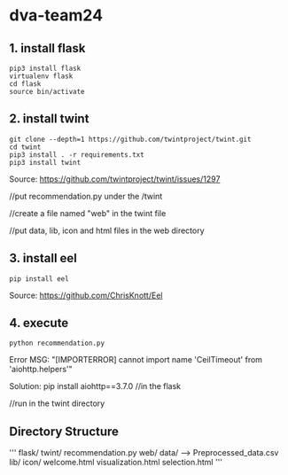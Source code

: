 # dva-team24
## 1. install flask
    pip3 install flask
    virtualenv flask
    cd flask
    source bin/activate

## 2. install twint
    git clone --depth=1 https://github.com/twintproject/twint.git
    cd twint
    pip3 install . -r requirements.txt
    pip3 install twint
    
Source: https://github.com/twintproject/twint/issues/1297

//put recommendation.py under the /twint

//create a file named "web" in the twint file

//put data, lib, icon and html files in the web directory

## 3. install eel
    pip install eel
    
Source: https://github.com/ChrisKnott/Eel

## 4. execute
    python recommendation.py
    
Error MSG: "[IMPORTERROR] cannot import name 'CeilTimeout' from 'aiohttp.helpers'"

Solution: pip install aiohttp==3.7.0 //in the flask

//run in the twint directory

## Directory Structure
'''
flask/
twint/
    recommendation.py
    web/
        data/ --> Preprocessed_data.csv
        lib/
        icon/
        welcome.html
        visualization.html
        selection.html
'''

